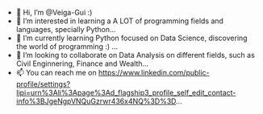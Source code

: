 - 👋 Hi, I’m @Veiga-Gui :)
- 👀 I’m interested in learning a A LOT of programming fields and languages, specially Python...
- 🌱 I’m currently learning Python focused on Data Science, discovering the world of programming :) ...
- 💞️ I’m looking to collaborate on Data Analysis on different fields, such as Civil Enginnering, Finance and Wealth...
- 📫 You can reach me on https://www.linkedin.com/public-profile/settings?lipi=urn%3Ali%3Apage%3Ad_flagship3_profile_self_edit_contact-info%3BJgeNgpVNQuGzrwr436x4NQ%3D%3D...
